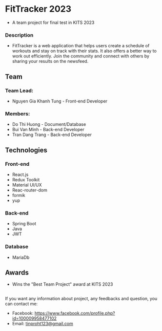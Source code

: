 # FitTracker 2023
- A team project for final test in KITS 2023
### Description
- FitTracker is a web application that helps users create a schedule of workouts and stay on track with their stats. It also offers a better way to work out efficiently. Join the community and connect with others by sharing your results on the newsfeed.
## Team
### Team Lead:
- Nguyen Gia Khanh Tung - Front-end Developer
### Members:
- Do Thi Huong - Document/Database
- Bui Van Minh - Back-end Developer
- Tran Dang Trang - Back-end Developer
## Technologies
### Front-end
- React.js
- Redux Toolkit
- Material UI/UX
- Reac-router-dom
- formik
- yup
### Back-end
- Spring Boot
- Java
- JWT
### Database
- MariaDb

## Awards
- Wins the "Best Team Project" award at KITS 2023

##
If you want any information about project, any feedbacks and question, you can contact me: 
- Facebook: https://www.facebook.com/profile.php?id=100009958477102
- Email: tinproht123@gmail.com
